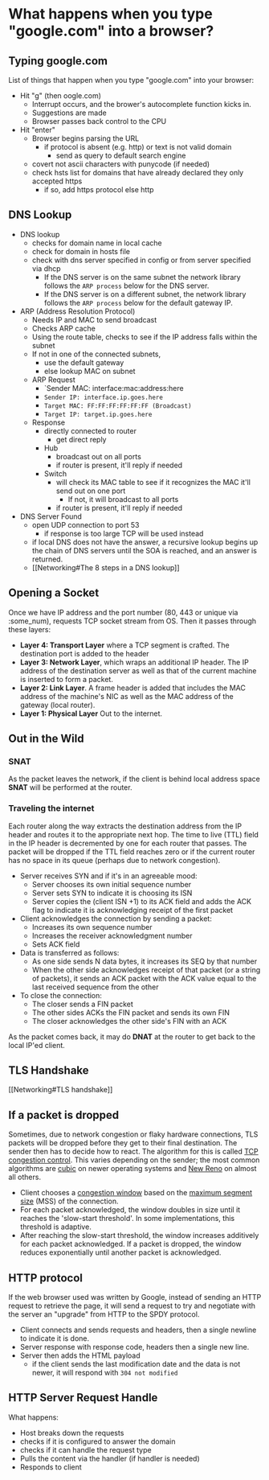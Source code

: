 # What happens when you type "google.com" into a browser?

## Typing google.com
List of things that happen when you type "google.com" into your browser:
- Hit "g" (then oogle.com)
	- Interrupt occurs, and the brower's autocomplete function kicks in.
	- Suggestions are made
	- Browser passes back control to the CPU
- Hit "enter"
	- Browser begins parsing the URL
		- if protocol is absent (e.g. http) or text is not valid domain
			- send as query to default search engine
	- covert not ascii characters with punycode (if needed)
	- check hsts list for domains that have already declared they only accepted https
		- if so, add https protocol else http

## DNS Lookup
- DNS lookup
	- checks for domain name in local cache
	- check for domain in hosts file
	- check with dns server specified in config or from server specified via dhcp
		- If the DNS server is on the same subnet the network library follows the `ARP process` below for the DNS server.
		- If the DNS server is on a different subnet, the network library follows the `ARP process` below for the default gateway IP.
- ARP (Address Resolution Protocol)
	- Needs IP and MAC to send broadcast
	- Checks ARP cache
	- Using the route table, checks to see if the IP address falls within the subnet
	- If not in one of the connected subnets, 
		- use the default gateway
		- else lookup MAC on subnet
	- ARP Request
		- `Sender MAC: interface:mac:address:here
		- `Sender IP: interface.ip.goes.here`
		- `Target MAC: FF:FF:FF:FF:FF:FF (Broadcast)`
		- `Target IP: target.ip.goes.here`
	- Response
		- directly connected to router
			- get direct reply
		- Hub
			- broadcast out on all ports
			- if router is present, it'll reply if needed
		- Switch
			- will check its MAC table to see if it recognizes the MAC it'll send out on one port
				- If not, it will broadcast to all ports
			- if router is present, it'll reply if needed
- DNS Server Found
	- open UDP connection to port 53
		- if response is too large TCP will be used instead
	- if local DNS does not have the answer, a recursive lookup begins up the chain of DNS servers until the SOA is reached, and an answer is returned.
	- [[Networking#The 8 steps in a DNS lookup]]

## Opening a Socket
Once we have IP address and the port number (80, 443 or unique via :some_num), requests TCP socket stream from OS.  Then it passes through these layers:
- **Layer 4: Transport Layer** where a TCP segment is crafted. The destination port is added to the header
- **Layer 3: Network Layer**, which wraps an additional IP header. The IP address of the destination server as well as that of the current machine is inserted to form a packet.
- **Layer 2:  Link Layer**. A frame header is added that includes the MAC address of the machine's NIC as well as the MAC address of the gateway (local router).
- **Layer 1: Physical Layer** Out to the internet.

## Out in the Wild

### SNAT
As the packet leaves the network, if the client is behind local address space **SNAT** will be performed at the router.

### Traveling the internet
Each router along the way extracts the destination address from the IP header and routes it to the appropriate next hop. The time to live (TTL) field in the IP header is decremented by one for each router that passes. The packet will be dropped if the TTL field reaches zero or if the current router has no space in its queue (perhaps due to network congestion).

-   Server receives SYN and if it's in an agreeable mood:
    -   Server chooses its own initial sequence number
    -   Server sets SYN to indicate it is choosing its ISN
    -   Server copies the (client ISN +1) to its ACK field and adds the ACK flag to indicate it is acknowledging receipt of the first packet
-   Client acknowledges the connection by sending a packet:
    -   Increases its own sequence number
    -   Increases the receiver acknowledgment number
    -   Sets ACK field
-   Data is transferred as follows:
    -   As one side sends N data bytes, it increases its SEQ by that number
    -   When the other side acknowledges receipt of that packet (or a string of packets), it sends an ACK packet with the ACK value equal to the last received sequence from the other
-   To close the connection:
    -   The closer sends a FIN packet
    -   The other sides ACKs the FIN packet and sends its own FIN
    -   The closer acknowledges the other side's FIN with an ACK

As the packet comes back, it may do **DNAT** at the router to get back to the local IP'ed client.

## TLS Handshake
[[Networking#TLS handshake]]


## If a packet is dropped
Sometimes, due to network congestion or flaky hardware connections, TLS packets will be dropped before they get to their final destination. The sender then has to decide how to react. The algorithm for this is called [TCP congestion control](https://en.wikipedia.org/wiki/TCP_congestion_control). This varies depending on the sender; the most common algorithms are [cubic](https://en.wikipedia.org/wiki/CUBIC_TCP) on newer operating systems and [New Reno](https://en.wikipedia.org/wiki/TCP_congestion_control#TCP_New_Reno) on almost all others.
-   Client chooses a [congestion window](https://en.wikipedia.org/wiki/TCP_congestion_control#Congestion_window) based on the [maximum segment size](https://en.wikipedia.org/wiki/Maximum_segment_size) (MSS) of the connection.
-   For each packet acknowledged, the window doubles in size until it reaches the 'slow-start threshold'. In some implementations, this threshold is adaptive.
-   After reaching the slow-start threshold, the window increases additively for each packet acknowledged. If a packet is dropped, the window reduces exponentially until another packet is acknowledged.

## HTTP protocol
If the web browser used was written by Google, instead of sending an HTTP request to retrieve the page, it will send a request to try and negotiate with the server an "upgrade" from HTTP to the SPDY protocol.

- Client connects and sends requests and headers, then a single newline to indicate it is done.
- Server response with response code, headers then a single new line.  
- Server then adds the HTML payload
	- if the client sends the last modification date and the data is not newer, it will respond with `304 not modified`

## HTTP Server Request Handle
What happens:
- Host breaks down the requests
- checks if it is configured to answer the domain
- checks if it can handle the request type
- Pulls the content via the handler (if handler is needed)
- Responds to client
